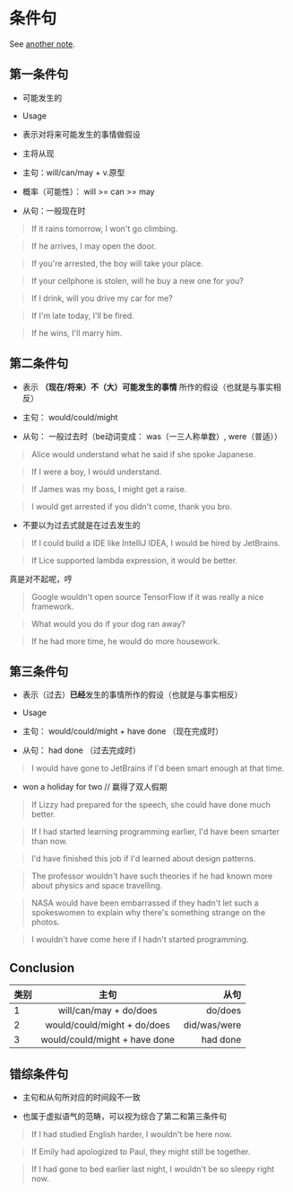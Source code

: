 # 条件句

See [another note](../3-28/notes.yml).

## 第一条件句

+ 可能发生的

+ Usage

+ 表示对将来可能发生的事情做假设

+ 主将从现

+ 主句：will/can/may + v.原型

+ 概率（可能性）： will \>= can \>= may

+ 从句：一般现在时

> If it rains tomorrow, I won't go climbing.

> If he arrives, I may open the door.

> If you're arrested, the boy will take your place.

> If your cellphone is stolen, will he buy a new one for you?

> If I drink, will you drive my car for me?

> If I'm late today, I'll be fired.

> If he wins, I'll marry him.

## 第二条件句

+ 表示 **（现在/将来）不（大）可能发生的事情** 所作的假设（也就是与事实相反）

+ 主句： would/could/might

+ 从句： 一般过去时（be动词变成： was（一三人称单数）, were（普适））

> Alice would understand what he said if she spoke Japanese.

> If I were a boy, I would understand.

> If James was my boss, I might get a raise.

> I would get arrested if you didn't come, thank you bro.

+ 不要以为过去式就是在过去发生的

> If I could build a IDE like IntelliJ IDEA, I would be hired by JetBrains.

> If Lice supported lambda expression, it would be better.

真是对不起呢，哼

> Google wouldn't open source TensorFlow if it was really a nice framework.

> What would you do if your dog ran away?

> If he had more time, he would do more housework.

## 第三条件句

+ 表示（过去）**已经**发生的事情所作的假设（也就是与事实相反）

+ Usage

+ 主句： would/could/might + have done （现在完成时）

+ 从句： had done （过去完成时）

> I would have gone to JetBrains if I'd been smart enough at that time.

+ won a holiday for two // 赢得了双人假期

> If Lizzy had prepared for the speech, she could have done much better.

> If I had started learning programming earlier, I'd have been smarter than now.

> I'd have finished this job if I'd learned about design patterns.

> The professor wouldn't have such theories if he had known
more about physics and space travelling.

> NASA would have been embarrassed if they hadn't let such a spokeswomen
to explain why there's something strange on the photos.

> I wouldn't have come here if I hadn't started programming.

## Conclusion

类别|主句|从句
:---|:---:|---:
1|will/can/may + do/does|do/does
2|would/could/might + do/does|did/was/were
3|would/could/might + have done|had done

## 错综条件句

+ 主句和从句所对应的时间段不一致

+ 也属于虚拟语气的范畴，可以视为综合了第二和第三条件句

> If I had studied English harder, I wouldn't be here now.

> If Emily had apologized to Paul, they might still be together.

> If I had gone to bed earlier last night, I wouldn't be so sleepy right now.



